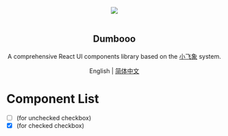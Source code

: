 <div align="center">
<a>
    <img src="https://cdn.jsdelivr.net/gh/levenx/picture@master/material/4bbfe449aabf45ad976df3957440e449.png">
</a>
</div>

<br/>
<div align="center">
<h2>Dumbooo</h2>
</div>

<div align="center">

A comprehensive React UI components library based on the [小飞象](https://arco.design/) system.

</div>

<div align="center">

English | [简体中文](./README.zh-CN.md)

</div>

# Component List

- [ ] (for unchecked checkbox)
- [x] (for checked checkbox)
